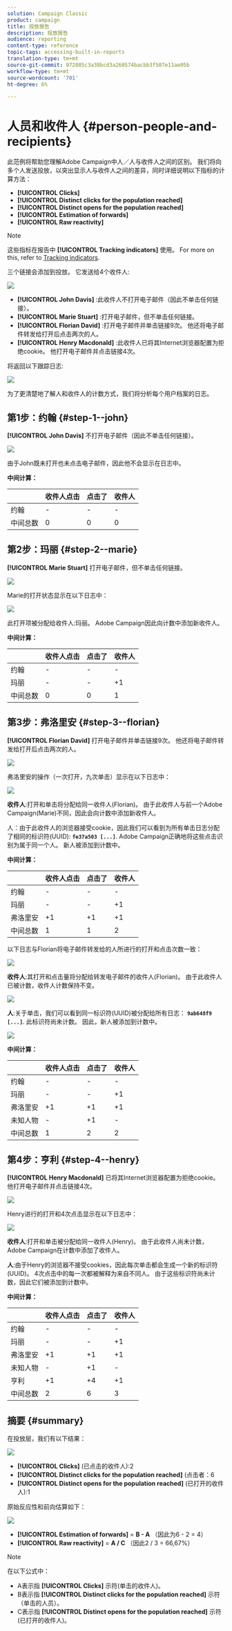 ```yaml
---
solution: Campaign Classic
product: campaign
title: 投放报告
description: 投放报告
audience: reporting
content-type: reference
topic-tags: accessing-built-in-reports
translation-type: tm+mt
source-git-commit: 972885c3a38bcd3a260574bacbb3f507e11ae05b
workflow-type: tm+mt
source-wordcount: '701'
ht-degree: 6%

---
```



# 人员和收件人 {#person-people-and-recipients}

此范例将帮助您理解Adobe Campaign中人／人与收件人之间的区别。 我们将向多个人发送投放，以突出显示人与收件人之间的差异，同时详细说明以下指标的计算方法：

* **[!UICONTROL Clicks]**
* **[!UICONTROL Distinct clicks for the population reached]**
* **[!UICONTROL Distinct opens for the population reached]**
* **[!UICONTROL Estimation of forwards]**
* **[!UICONTROL Raw reactivity]**

>[!NOTE]
>
>这些指标在报告中 **[!UICONTROL Tracking indicators]** 使用。 For more on this, refer to [Tracking indicators](../../reporting/using/delivery-reports.md#tracking-indicators).

三个链接会添加到投放。 它发送给4个收件人:

![](assets/s_ncs_user_indicators_example_1.png)

* **[!UICONTROL John Davis]** :此收件人不打开电子邮件（因此不单击任何链接）。
* **[!UICONTROL Marie Stuart]** :打开电子邮件，但不单击任何链接。
* **[!UICONTROL Florian David]** :打开电子邮件并单击链接9次。 他还将电子邮件转发给打开后点击两次的人。
* **[!UICONTROL Henry Macdonald]** :此收件人已将其Internet浏览器配置为拒绝cookie。 他打开电子邮件并点击链接4次。

将返回以下跟踪日志:

![](assets/s_ncs_user_indicators_example_2.png)

为了更清楚地了解人和收件人的计数方式，我们将分析每个用户档案的日志。

## 第1步：约翰 {#step-1--john}

**[!UICONTROL John Davis]** 不打开电子邮件（因此不单击任何链接）。

![](assets/s_ncs_user_indicators_example_8.png)

由于John既未打开也未点击电子邮件，因此他不会显示在日志中。

**中间计算：**

|  | 收件人点击 | 点击了 | 收件人 |
|---|---|---|---|
| 约翰 | - | - | - |
| 中间总数 | 0 | 0 | 0 |

## 第2步：玛丽 {#step-2--marie}

**[!UICONTROL Marie Stuart]** 打开电子邮件，但不单击任何链接。

![](assets/s_ncs_user_indicators_example_7.png)

Marie的打开状态显示在以下日志中：

![](assets/s_ncs_user_indicators_example_4bis.png)

此打开项被分配给收件人:玛丽。 Adobe Campaign因此向计数中添加新收件人。

**中间计算：**

|  | 收件人点击 | 点击了 | 收件人 |
|---|---|---|---|
| 约翰 | - | - | - |
| 玛丽 | - | - | +1 |
| 中间总数 | 0 | 0 | 1 |

## 第3步：弗洛里安 {#step-3--florian}

**[!UICONTROL Florian David]** 打开电子邮件并单击链接9次。 他还将电子邮件转发给打开后点击两次的人。

![](assets/s_ncs_user_indicators_example_9.png)

弗洛里安的操作（一次打开，九次单击）显示在以下日志中：

![](assets/s_ncs_user_indicators_example_3bis.png)

**收件人**:打开和单击将分配给同一收件人(Florian)。 由于此收件人与前一个Adobe Campaign(Marie)不同，因此会向计数中添加新收件人。

人：由于此收件人的浏览器接受cookie，因此我们可以看到为所有单击日志分配了相同的标识符(UUID): **`fe37a503 [...]`**. Adobe Campaign正确地将这些点击识别为属于同一个人。 新人被添加到计数中。

**中间计算：**

|  | 收件人点击 | 点击了 | 收件人 |
|---|---|---|---|
| 约翰 | - | - | - |
| 玛丽 | - | - | +1 |
| 弗洛里安 | +1 | +1 | +1 |
| 中间总数 | 1 | 1 | 2 |

以下日志与Florian将电子邮件转发给的人所进行的打开和点击次数一致：

![](assets/s_ncs_user_indicators_example_6bis.png)

**收件人**:其打开和点击量将分配给转发电子邮件的收件人(Florian)。 由于此收件人已被计数，收件人计数保持不变。

![](assets/s_ncs_user_indicators_example_12.png)

**人**:关于单击，我们可以看到同一标识符(UUID)被分配给所有日志： **`9ab648f9 [...]`**. 此标识符尚未计数。 因此，新人被添加到计数中。

![](assets/s_ncs_user_indicators_example_13.png)

**中间计算：**

|  | 收件人点击 | 点击了 | 收件人 |
|---|---|---|---|
| 约翰 | - | - | - |
| 玛丽 | - | - | +1 |
| 弗洛里安 | +1 | +1 | +1 |
| 未知人物 | - | +1 | - |
| 中间总数 | 1 | 2 | 2 |

## 第4步：亨利 {#step-4--henry}

**[!UICONTROL Henry Macdonald]** 已将其Internet浏览器配置为拒绝cookie。 他打开电子邮件并点击链接4次。

![](assets/s_ncs_user_indicators_example_10.png)

Henry进行的打开和4次点击显示在以下日志中：

![](assets/s_ncs_user_indicators_example_5bis.png)

**收件人**:打开和单击被分配给同一收件人(Henry)。 由于此收件人尚未计数，Adobe Campaign在计数中添加了收件人。

**人**:由于Henry的浏览器不接受cookies，因此每次单击都会生成一个新的标识符(UUID)。 4次点击中的每一次都被解释为来自不同人。 由于这些标识符尚未计数，因此它们被添加到计数中。

**中间计算：**

|  | 收件人点击 | 点击了 | 收件人 |
|---|---|---|---|
| 约翰 | - | - | - |
| 玛丽 | - | - | +1 |
| 弗洛里安 | +1 | +1 | +1 |
| 未知人物 | - | +1 | - |
| 亨利 | +1 | +4 | +1 |
| 中间总数 | 2 | 6 | 3 |

## 摘要 {#summary}

在投放层，我们有以下结果：

![](assets/s_ncs_user_indicators_example.png)

* **[!UICONTROL Clicks]** (已点击的收件人):2
* **[!UICONTROL Distinct clicks for the population reached]** (点击者：6
* **[!UICONTROL Distinct opens for the population reached]** (已打开的收件人):1

原始反应性和前向估算如下：

![](assets/s_ncs_user_indicators_example11.png)

* **[!UICONTROL Estimation of forwards]** = **B - A** （因此为6 - 2 = 4）
* **[!UICONTROL Raw reactivity]** = **A / C** （因此2 / 3 = 66,67%）

>[!NOTE]
>
>在以下公式中：
>
>* A表示指 **[!UICONTROL Clicks]** 示符(单击的收件人)。
>* B表示指 **[!UICONTROL Distinct clicks for the population reached]** 示符（单击的人员）。
>* C表示指 **[!UICONTROL Distinct opens for the population reached]** 示符(已打开的收件人)。